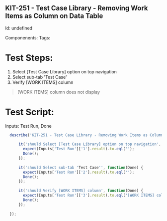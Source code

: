 KIT-251 - Test Case Library - Removing Work Items as Column on Data Table
-----------

Id: undefined

Componenents:
Tags: 

Test Steps:
=============
1. Select [Test Case Library] option on top navigation
2. Select sub-tab 'Test Case'
3. Verify [WORK ITEMS] column
> 
> 
> [WORK ITEMS] column  does not display


Test Script:
=============

Inputs: Test Run, Done

```javascript
  describe('KIT-251 - Test Case Library - Removing Work Items as Column on Data Table', function(Inputs) {
    
      it('should Select [Test Case Library] option on top navigation', function(Done) {
        expect(Inputs['Test Run']['1'].result).to.eql('');
        Done();
      });
    
      it('should Select sub-tab 'Test Case'', function(Done) {
        expect(Inputs['Test Run']['2'].result).to.eql('');
        Done();
      });
    
      it('should Verify [WORK ITEMS] column', function(Done) {
        expect(Inputs['Test Run']['3'].result).to.eql('[WORK ITEMS] column  does not display');
        Done();
      });
    
  });
```
